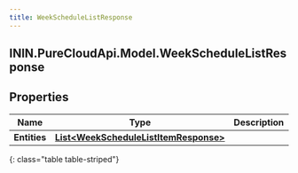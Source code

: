 ```yaml
---
title: WeekScheduleListResponse
---
```

## ININ.PureCloudApi.Model.WeekScheduleListResponse

## Properties

|Name | Type | Description | Notes|
|------------ | ------------- | ------------- | -------------|
| **Entities** | [**List&lt;WeekScheduleListItemResponse&gt;**](WeekScheduleListItemResponse.html) |  | [optional] |
{: class="table table-striped"}


